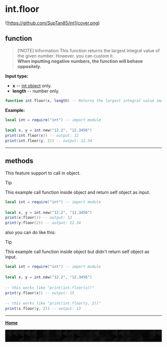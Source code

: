 # int.floor

![https://github.com/SupTan85/int](cover.png)

## function

> [!NOTE] Information
This function returns the largest integral value of the given number. However, you can custom it.\
**When inputting negative numbers, the function will behave oppositely.**

**Input type:**

- **x** -- [int object](../README.md#int-object) only.
- **length** -- number only.

```lua
function int.floor(x, length) -- Returns the largest integral value smaller than or equal to `x`, or Custom a `x` fraction.
```

**Example:**

```lua
local int = require("int") -- import module

local x, y = int.new("12.2", "12.3456")
print(int.floor(x)) -- output: 12
print(int.floor(y, 2)) -- output: 12.34
```

---

## methods

This feature support to call in object.

> [!TIP]
This example call function inside object and return self object as input.

```lua
local int = require("int") -- import module

local x, y = int.new("12.2", "12.3456")
print(x:floor()) -- output: 12
print(y:floor(2)) -- output: 12.34
```

also you can do like this:

> [!TIP]
This example call function inside object but didn't return self object as input.

```lua
local int = require("int") -- import module

local x, y = int.new("12.2", "12.3456")

-- this works like "print(int.floor(x))"
print(y.floor(x)) -- output: 15

-- this works like "print(int.floor(y, 2))"
print(x.floor(y, 2)) -- output: 13
```

---

[**Home**](../README.md#function--methods)

![end](image-d.png)
